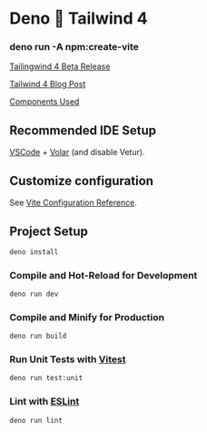 # Deno 🤝 Tailwind 4

### deno run -A npm:create-vite
[Tailingwind 4 Beta Release](https://tailwindcss.com/docs/v4-beta)

[Tailwind 4 Blog Post](https://tailwindcss.com/blog/tailwindcss-v4-alpha)

[Components Used](https://www.hyperui.dev/components/marketing/ctas)

## Recommended IDE Setup

[VSCode](https://code.visualstudio.com/) +
[Volar](https://marketplace.visualstudio.com/items?itemName=Vue.volar) (and
disable Vetur).

## Customize configuration

See [Vite Configuration Reference](https://vite.dev/config/).

## Project Setup

```sh
deno install
```

### Compile and Hot-Reload for Development

```sh
deno run dev
```

### Compile and Minify for Production

```sh
deno run build
```

### Run Unit Tests with [Vitest](https://vitest.dev/)

```sh
deno run test:unit
```

### Lint with [ESLint](https://eslint.org/)

```sh
deno run lint
```

